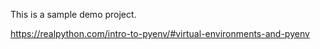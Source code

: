 This is a sample demo project.

https://realpython.com/intro-to-pyenv/#virtual-environments-and-pyenv
